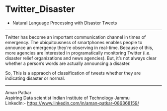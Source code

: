 # Twitter_Disaster
* Natural Language Processing with Disaster Tweets
****************************************************************************************************************************************

Twitter has become an important communication channel in times of emergency.
The ubiquitousness of smartphones enables people to announce an emergency they’re observing in real-time. Because of this, more agencies are interested in programatically monitoring Twitter (i.e. disaster relief organizations and news agencies).
But, it’s not always clear whether a person’s words are actually announcing a disaster.

So, This is a appraoch of classification of tweets whether they are indicating disaster or normal.

****************************************************************************************************************************************
Aman Patkar    
Aspiring Data scientist
Indian Institute of Technology Jammu                                                                                  
LinkedIn:- https://www.linkedin.com/in/aman-patkar-086368159/
